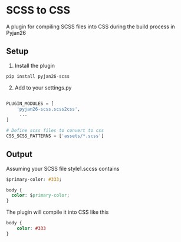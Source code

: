 # SCSS to CSS

A plugin for compiling SCSS files into CSS during the build process in Pyjan26

## Setup

1. Install the plugin
```python
pip install pyjan26-scss
```

2. Add to your settings.py

```python

PLUGIN_MODULES = [
    'pyjan26-scss.scss2css',
     ...
]

# Define scss files to convert to css
CSS_SCSS_PATTERNS = ['assets/*.scss']
```

## Output

Assuming your SCSS file style1.sccss contains
```css
$primary-color: #333;

body {
  color: $primary-color;
}
```

The plugin will compile it into CSS like this
```css
body {
	color: #333
}



